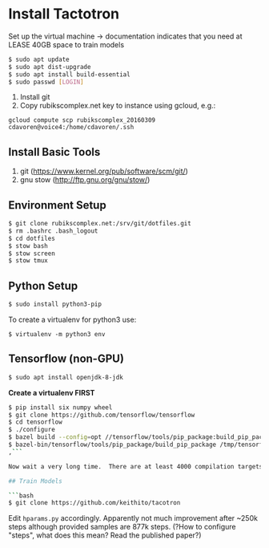 # Install Tactotron

Set up the virtual machine -> documentation indicates that you need at LEASE 40GB space to train models

```bash
$ sudo apt update
$ sudo apt dist-upgrade
$ sudo apt install build-essential
$ sudo passwd [LOGIN]
```

1. Install git
2. Copy rubikscomplex.net key to instance using gcloud, e.g.:
```
gcloud compute scp rubikscomplex_20160309 cdavoren@voice4:/home/cdavoren/.ssh
```

## Install Basic Tools

1. git (https://www.kernel.org/pub/software/scm/git/)
2. gnu stow (http://ftp.gnu.org/gnu/stow/)

## Environment Setup

```bash
$ git clone rubikscomplex.net:/srv/git/dotfiles.git
$ rm .bashrc .bash_logout
$ cd dotfiles
$ stow bash
$ stow screen
$ stow tmux
```

## Python Setup

```bash
$ sudo install python3-pip
```

To create a virtualenv for python3 use:
```
$ virtualenv -m python3 env
```

## Tensorflow (non-GPU)

```bash
$ sudo apt install openjdk-8-jdk
```

**Create a virtualenv FIRST**

```bash
$ pip install six numpy wheel
$ git clone https://github.com/tensorflow/tensorflow 
$ cd tensorflow
$ ./configure
$ bazel build --config=opt //tensorflow/tools/pip_package:build_pip_package
$ bazel-bin/tensorflow/tools/pip_package/build_pip_package /tmp/tensorflow_pkg
,``` 

Now wait a very long time.  There are at least 4000 compilation targets here.

## Train Models

```bash
$ git clone https://github.com/keithito/tacotron
```

Edit `hparams.py` accordingly.  Apparently not much improvement after ~250k steps although provided samples are 877k steps.  (?How to configure "steps", what does this mean?  Read the published paper?)

